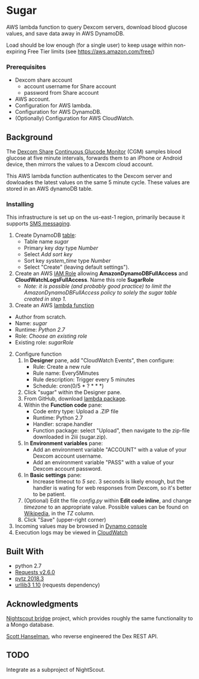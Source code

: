 # Sugar

AWS lambda function to query Dexcom servers, download blood glucose values, and save data away in AWS DynamoDB.

Load should be low enough (for a single user) to keep usage within non-expiring Free Tier limits (see https://aws.amazon.com/free/)

### Prerequisites

- Dexcom share account
  * account username for Share account
  * password from Share account
- AWS account.
- Configuration for AWS lambda.
- Configuration for AWS DynamoDB.
- (Optionally) Configuration for AWS CloudWatch.

## Background

The [Dexcom Share](https://www.dexcom.com/get-started-cgm) [Continuous Glucode Monitor](https://en.wikipedia.org/wiki/Continuous_glucose_monitor) (CGM) samples blood glucose at five minute intervals, forwards them to an iPhone or Android device, then mirrors the values to a Dexcom cloud account.

This AWS lambda function authenticates to the Dexcom server and dowloades the latest values on the same 5 minute cycle. These values are stored in an AWS dynamoDB table.



### Installing

This infrastructure is set up on the us-east-1 region, primarily because it supports [SMS messaging](https://docs.aws.amazon.com/sns/latest/dg/sms_supported-countries.html).


1. Create DynamoDB [table](https://console.aws.amazon.com/dynamodb/home?region=us-east-1#):
     * Table name *sugar*
     * Primary key *day* type *Number*
     * Select *Add sort key*
     * Sort key *system_time* type *Number*
     * Select "Create" (leaving default settings").
2. Create an AWS [IAM Role](https://console.aws.amazon.com/iam/home#/roles) allowing **AmazonDynamoDBFullAccess** and **CloudWatchLogsFullAccess**. Name this role **SugarRole**
   - *Note: it is possible (and probably good practice) to limit the AmazonDynamoDBFullAccess policy to solely the *sugar* table created in step 1.*
3. Create an AWS [lambda function](https://console.aws.amazon.com/lambda/home?region=us-east-1#/create)
 - Author from scratch.
 - Name: *sugar*
 - Runtime: *Python 2.7*
 - Role: *Choose an existing role*
 - Existing role: *sugarRole*
2. Configure function
   1. In **Designer** pane, add "CloudWatch Events", then configure:
      * Rule: Create a new rule
      * Rule name: Every5Minutes
      * Rule description: Trigger every 5 minutes
      * Schedule: cron(0/5 * ? * * *)
   2. Click "sugar" within the Designer pane.
   3. From GitHub, download [lambda package](https://github.com/michael-stricklin/sugar/releases/download/v1.0.0/sugar.zip).
   4. Within the **Function code** pane:
      * Code entry type: Upload a .ZIP file
      * Runtime: Python 2.7
      * Handler: scrape.handler
      * Function package: select "Upload", then navigate to the zip-file downloaded in 2iii (sugar.zip).
   5. In **Environment variables** pane:
      * Add an environment variable "ACCOUNT" with a value of your Dexcom account username.
      * Add an environment variable "PASS" with a value of your Dexcom account password.
   6. In **Basic settings** pane:
      * Increase timeout to *5 sec*. 3 seconds is likely enough, but the handler is wating for web responses from Dexcom, so it's better to be patient.
   7. (Optional) Edit the file *config.py* within **Edit code inline**, and change *timezone* to an appropriate value. Possible values can be found on [Wikipedia](https://en.wikipedia.org/wiki/List_of_tz_database_time_zones#List), in the *TZ* column.
   8. Click "Save" (upper-right corner)
3. Incoming values may be browsed in [Dynamo console](https://console.aws.amazon.com/dynamodb/home?region=us-east-1#tables:selected=sugar)
4. Execution logs may be viewed in [CloudWatch](https://console.aws.amazon.com/cloudwatch/home?region=us-east-1#logStream:group=/aws/lambda/sugar;streamFilter=typeLogStreamPrefix)
   

## Built With
- python 2.7
- [Requests v2.6.0](http://docs.python-requests.org/en/master/)
- [pytz 2018.3](http://pytz.sourceforge.net/)
- [urllib3 1.10](https://pypi.python.org/pypi/urllib3/1.10) (requests dependency)


## Acknowledgments

[Nightscout bridge](https://github.com/nightscout) project, which provides roughly the same functionality to a Mongo database.

[Scott Hanselman](http://www.hanselman.com/blog/BridgingDexcomShareCGMReceiversAndNightscout.aspx), who reverse engineered the Dex REST API.

## TODO

Integrate as a subproject of NightScout.

